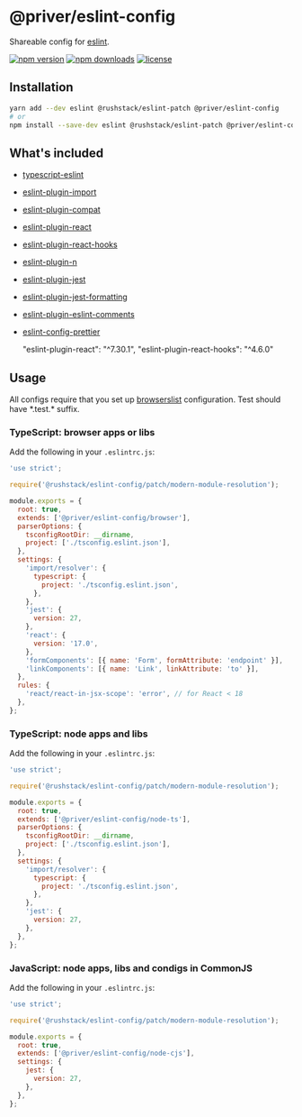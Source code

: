 # @priver/eslint-config

Shareable config for [eslint].

[![npm version](https://img.shields.io/npm/v/@priver/eslint-config.svg)](https://www.npmjs.com/package/@priver/eslint-config)
[![npm downloads](https://img.shields.io/npm/dm/@priver/eslint-config.svg)](https://www.npmjs.com/package/@priver/eslint-config)
[![license](https://img.shields.io/github/license/priver/linters.svg)](https://github.com/priver/linters/blob/master/LICENSE.txt)

## Installation

```bash
yarn add --dev eslint @rushstack/eslint-patch @priver/eslint-config
# or
npm install --save-dev eslint @rushstack/eslint-patch @priver/eslint-config
```

## What's included

- [typescript-eslint]
- [eslint-plugin-import]
- [eslint-plugin-compat]
- [eslint-plugin-react]
- [eslint-plugin-react-hooks]
- [eslint-plugin-n]
- [eslint-plugin-jest]
- [eslint-plugin-jest-formatting]
- [eslint-plugin-eslint-comments]
- [eslint-config-prettier]

  "eslint-plugin-react": "^7.30.1",
  "eslint-plugin-react-hooks": "^4.6.0"

## Usage

All configs require that you set up [browserslist] configuration. Test should have \*.test.\* suffix.

### TypeScript: browser apps or libs

Add the following in your `.eslintrc.js`:

```js
'use strict';

require('@rushstack/eslint-config/patch/modern-module-resolution');

module.exports = {
  root: true,
  extends: ['@priver/eslint-config/browser'],
  parserOptions: {
    tsconfigRootDir: __dirname,
    project: ['./tsconfig.eslint.json'],
  },
  settings: {
    'import/resolver': {
      typescript: {
        project: './tsconfig.eslint.json',
      },
    },
    'jest': {
      version: 27,
    },
    'react': {
      version: '17.0',
    },
    'formComponents': [{ name: 'Form', formAttribute: 'endpoint' }],
    'linkComponents': [{ name: 'Link', linkAttribute: 'to' }],
  },
  rules: {
    'react/react-in-jsx-scope': 'error', // for React < 18
  },
};
```

### TypeScript: node apps and libs

Add the following in your `.eslintrc.js`:

```js
'use strict';

require('@rushstack/eslint-config/patch/modern-module-resolution');

module.exports = {
  root: true,
  extends: ['@priver/eslint-config/node-ts'],
  parserOptions: {
    tsconfigRootDir: __dirname,
    project: ['./tsconfig.eslint.json'],
  },
  settings: {
    'import/resolver': {
      typescript: {
        project: './tsconfig.eslint.json',
      },
    },
    'jest': {
      version: 27,
    },
  },
};
```

### JavaScript: node apps, libs and condigs in CommonJS

Add the following in your `.eslintrc.js`:

```js
'use strict';

require('@rushstack/eslint-config/patch/modern-module-resolution');

module.exports = {
  root: true,
  extends: ['@priver/eslint-config/node-cjs'],
  settings: {
    jest: {
      version: 27,
    },
  },
};
```

[eslint]: https://eslint.org/
[typescript-eslint]: https://typescript-eslint.io/
[eslint-plugin-import]: https://github.com/import-js/eslint-plugin-import
[eslint-plugin-compat]: https://github.com/amilajack/eslint-plugin-compat
[eslint-plugin-react]: https://github.com/jsx-eslint/eslint-plugin-react
[eslint-plugin-react-hooks]: https://reactjs.org/docs/hooks-rules.html
[eslint-plugin-n]: https://github.com/weiran-zsd/eslint-plugin-node
[eslint-plugin-jest]: https://github.com/jest-community/eslint-plugin-jest
[eslint-plugin-jest-formatting]: https://github.com/dangreenisrael/eslint-plugin-jest-formatting
[eslint-plugin-eslint-comments]: https://mysticatea.github.io/eslint-plugin-eslint-comments/
[eslint-config-prettier]: https://github.com/prettier/eslint-config-prettier
[browserslist]: https://github.com/browserslist/browserslist

